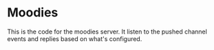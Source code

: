 # Moodies

This is the code for the moodies server. It listen to the pushed channel events and replies based on what's configured.
